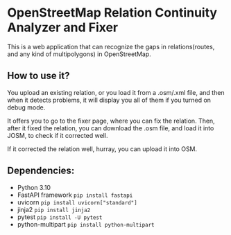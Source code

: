 # OpenStreetMap Relation Continuity Analyzer and Fixer 
This is a web application that can recognize the gaps in relations(routes, and any kind of multipolygons) in OpenStreetMap.

## How to use it?
You upload an existing relation, or you load it from a .osm/.xml file, and then when it detects problems, it will display you all of them if you turned on debug mode.

It offers you to go to the fixer page, where you can fix the relation. Then, after it fixed the relation, you can download the .osm file, and load it into JOSM,
to check if it corrected well.

If it corrected the relation well, hurray, you can upload it into OSM.

## Dependencies:
* Python 3.10
* FastAPI framework `pip install fastapi`
* uvicorn `pip install uvicorn["standard"]`
* jinja2 `pip install jinja2`
* pytest `pip install -U pytest`
* python-multipart `pip install python-multipart`

